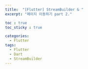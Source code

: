 ```yaml
---
title:  "[Flutter] StreamBuilder & "
excerpt: "페이지 이동하기 part 2."

toc : true
toc_sticky : true

categories:
  - Flutter
tags: 
  - Flutter
  - Dart
  - StreamBuilder
---
```


<br/>
